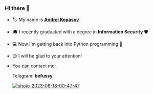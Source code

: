 ### Hi there 👋
- 🏷️ My name is <a href="https://hh.ru/resume/8325e059ff0c2e67120039ed1f537a42684f55" target="_blank">**Andrei Kopasov**</a>
- 🎓 I recently graduated with a degree in **Information Security** 🛡️
- 💻 Now I'm getting back into Python programming 🐍
- 😊 I will be glad to your attention!
- You can contact me:

  Telegram: **befussy**
  
  <a href="https://t.me/befussy">
    <img src="https://i.ibb.co/2stK2xn/photo-2023-08-18-00-47-47.jpg" alt="photo-2023-08-18-00-47-47" border="0"> </a>

<!--
**habrvalg/habrvalg** is a ✨ _special_ ✨ repository because its `README.md` (this file) appears on your GitHub profile.

Here are some ideas to get you started:

- 🔭 I’m currently working on ...
- 🌱 I’m currently learning ...
- 👯 I’m looking to collaborate on ...
- 🤔 I’m looking for help with ...
- 💬 Ask me about ...
- 📫 How to reach me: ...
- 😄 Pronouns: ...
- ⚡ Fun fact: ...
-->
